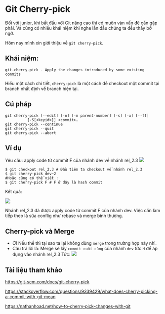 # Git Cherry-pick
Đối với junior, khi bắt đầu với Git nâng cao thì có muôn vàn vấn đê cần gặp phải. Và cũng có nhiều khái niệm khi nghe lần đầu chúng ta đều thấy bỡ ngỡ.

Hôm nay mình xin giới thiệu về `git cherry-pick`. 
## Khái niệm:

```
git-cherry-pick - Apply the changes introduced by some existing commits
```
Hiểu một cách chi tiết, `cherry-pick` là một cách để checkout một commit tại branch nhất định về branch hiện tại.

## Cú pháp

```
git cherry-pick [--edit] [-n] [-m parent-number] [-s] [-x] [--ff]
		  [-S[<keyid>]] <commit>…​
git cherry-pick --continue
git cherry-pick --quit
git cherry-pick --abort
```

## Ví dụ
Yêu cầu: apply code từ commit F của nhánh dev về nhánh rel_2.3
![](https://images.viblo.asia/099e65eb-c8d6-4871-af82-a0b099dce187.png)
```
$ git checkout rel_2.3 # Đầu tiên ta checkout về nhánh rel_2.3
$ git cherry-pick dev~2
#Hoặc cũng có thể viết : 
$ git cherry-pick F # F ở đây là hash commit
```
Kết quả:

![](https://images.viblo.asia/83664572-df3b-42c1-bb99-72d1cd55b217.png)

Nhánh rel_2.3 đã được apply code từ commit F của nhánh dev.
Việc cần làm tiếp theo là sửa conflig như rebase và merge bình thường.
## Cherry-pick và Merge
- Ơ! Nếu thế thì tại sao ta lại không dùng `merge` trong trường hợp này nhỉ.
- Câu trả lời là: Merge sẽ lấy `commit cuối cùng` của nhánh `dev` tức `H` để áp dụng vào nhánh rel_2.3
Tức: ![](https://images.viblo.asia/ce3195a5-6a80-46c4-92aa-e2e91da9c7e5.png)

## Tài liệu tham khảo
https://git-scm.com/docs/git-cherry-pick

https://stackoverflow.com/questions/9339429/what-does-cherry-picking-a-commit-with-git-mean

https://nathanhoad.net/how-to-cherry-pick-changes-with-git